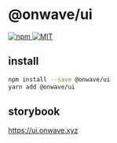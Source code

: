 # @onwave/ui

<p>
  <a href="https://www.npmjs.com/package/@onwave/ui">
    <img
      src="https://img.shields.io/npm/v/@onwave/ui.svg"
      alt="npm"
    >
  </a>
  <a href="https://github.com/onwave-dev/onwave-ui/blob/master/LICENSE">
    <img
      src="https://img.shields.io/github/license/mashape/apistatus.svg"
      alt="MIT"
    >
  </a>
</p>

## install

```sh
npm install --save @onwave/ui
yarn add @onwave/ui
```


## storybook

<a href="https://ui.onwave.xyz">https://ui.onwave.xyz</a>
